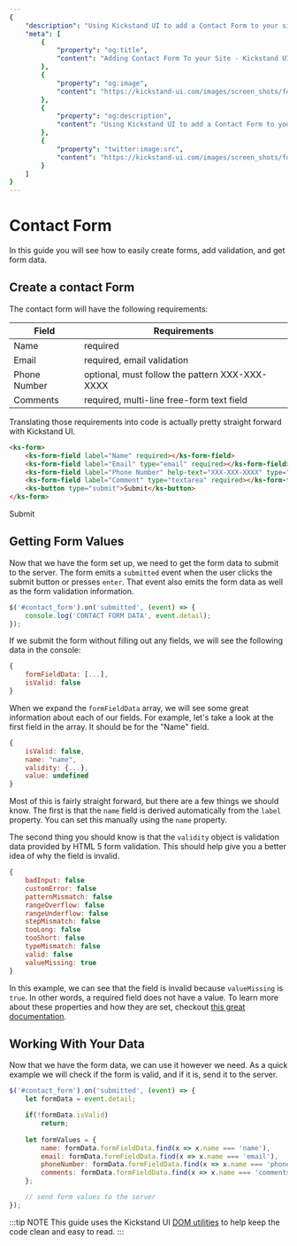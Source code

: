 ```yaml
---
{
    "description": "Using Kickstand UI to add a Contact Form to your site.",
    "meta": [
        {
            "property": "og:title",
            "content": "Adding Contact Form To your Site - Kickstand UI"
        },
        {
            "property": "og:image",
            "content": "https://kickstand-ui.com/images/screen_shots/form.png"
        },
        {
            "property": "og:description",
            "content": "Using Kickstand UI to add a Contact Form to your site."
        },
        {
            "property": "twitter:image:src",
            "content": "https://kickstand-ui.com/images/screen_shots/form.png"
        }
    ]
}
---
```


# Contact Form

In this guide you will see how to easily create forms, add validation, and get form data.

## Create a contact Form

The contact form will have the following requirements:

| Field        | Requirements                                       |
| ------------ | -------------------------------------------------- |
| Name         | required                                           |
| Email        | required, email validation                         |
| Phone Number | optional, must follow the pattern XXX-XXX-XXXX     |
| Comments     | required, multi-line free-form text field          |

Translating those requirements into code is actually pretty straight forward with Kickstand UI.

```html
<ks-form>
    <ks-form-field label="Name" required></ks-form-field>
    <ks-form-field label="Email" type="email" required></ks-form-field>
    <ks-form-field label="Phone Number" help-text="XXX-XXX-XXXX" type="tel" pattern="[0-9]{3}-[0-9]{3}-[0-9]{4}" pattern-error-message="Must be in the XXX-XXX-XXXX format"></ks-form-field>
    <ks-form-field label="Comment" type="textarea" required></ks-form-field>
    <ks-button type="submit">Submit</ks-button>
</ks-form>
```

<div class="my-xxxl">
    <ks-form id="contact_form">
        <ks-form-field label="Name" required></ks-form-field>
        <ks-form-field label="Email" type="email" required></ks-form-field>
        <ks-form-field label="Phone Number" help-text="XXX-XXX-XXXX" type="tel" pattern="[0-9]{3}-[0-9]{3}-[0-9]{4}" pattern-error-message="Must be in the XXX-XXX-XXXX format"></ks-form-field>
        <ks-form-field label="Comment" type="textarea" required></ks-form-field>
        <ks-button type="submit">Submit</ks-button>
    </ks-form>
</div>

## Getting Form Values

Now that we have the form set up, we need to get the form data to submit to the server. The form emits a `submitted` event when the user clicks the submit button or presses `enter`. That event also emits the form data as well as the form validation information.

```js
$('#contact_form').on('submitted', (event) => {
    console.log('CONTACT FORM DATA', event.detail);
});
```

If we submit the form without filling out any fields, we will see the following data in the console:

```js
{
    formFieldData: [...],
    isValid: false
}
```

When we expand the `formFieldData` array, we will see some great information about each of our fields. For example, let's take a look at the first field in the array. It should be for the "Name" field.

```js
{
    isValid: false,
    name: "name",
    validity: {...},
    value: undefined
}
```

Most of this is fairly straight forward, but there are a few things we should know. The first is that the `name` field is derived automatically from the `label` property. You can set this manually using the `name` property.

The second thing you should know is that the `validity` object is validation data provided by HTML 5 form validation. This should help give you a better idea of why the field is invalid.

```js
{
    badInput: false
    customError: false
    patternMismatch: false
    rangeOverflow: false
    rangeUnderflow: false
    stepMismatch: false
    tooLong: false
    tooShort: false
    typeMismatch: false
    valid: false
    valueMissing: true
}
```

In this example, we can see that the field is invalid because `valueMissing` is `true`. In other words, a required field does not have a value. To learn more about these properties and how they are set, checkout [this great documentation](https://developer.mozilla.org/en-US/docs/Web/API/ValidityState).

## Working With Your Data

Now that we have the form data, we can use it however we need. As a quick example we will check if the form is valid, and if it is, send it to the server.

```js
$('#contact_form').on('submitted', (event) => {
    let formData = event.detail;

    if(!formData.isValid)
        return;
    
    let formValues = {
        name: formData.formFieldData.find(x => x.name === 'name'),
        email: formData.formFieldData.find(x => x.name === 'email'),
        phoneNumber: formData.formFieldData.find(x => x.name === 'phone-number'),
        comments: formData.formFieldData.find(x => x.name === 'comments')
    };

    // send form values to the server
});
```

:::tip NOTE
This guide uses the Kickstand UI [DOM utilities](../utilities/dom-utilities.md) to help keep the code clean and easy to read.
:::

<ContactFormGuide />
